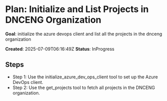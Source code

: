 ﻿# Plan: Initialize and List Projects in DNCENG Organization

**Goal**: initialize the azure devops client and list all the projects in the dnceng organization

**Created**: 2025-07-09T06:16:49Z
**Status**: InProgress

## Steps

- Step 1: Use the initialize_azure_dev_ops_client tool to set up the Azure DevOps client.
- Step 2: Use the get_projects tool to fetch all projects in the DNCENG organization.
